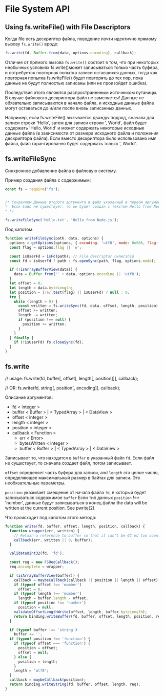 # File System API

## Using fs.writeFile() with File Descriptors
Когда file есть дескриптор файла, поведение почти идентично прямому вызову ```fs.write()``` вроде:

```js
fs.write(fd, Buffer.from(data, options.encoding), callback);
```

Отличие от прямого вызова ```fs.write()``` состоит в том, что при некоторых необычных условиях fs.write()может записываться только часть буфера, и потребуется повторная попытка записи оставшихся данных, тогда как повторная попытка fs.writeFile() будет повторять до тех пор, пока данные не будут полностью записаны (или не произойдет ошибка).

Последствия этого являются распространенным источником путаницы. В случае файлового дескриптора файл не заменяется! Данные не обязательно записываются в начало файла, и исходные данные файла могут оставаться до и/или после вновь записанных данных.

Например, если fs.writeFile() вызывается дважды подряд, сначала для записи строки 'Hello', затем для записи строки ', World', файл будет содержать 'Hello, World' и может содержать некоторые исходные данные файла (в зависимости от размера исходного файла и положения дескриптора файла). Если вместо дескриптора было использовано имя файла, файл гарантированно будет содержать только ', World'.


## fs.writeFileSync

Синхронное добавление файла в файловую систему.

Пример создания файла с содержимым:
```js
const fs = require('fs');


/* Сохраняем Данные второго аргумента в файл указанный в первом аргументе.
*  Если вайл не существует, то он будет создан с текстом Hello from Node.js
* */

fs.writeFileSync('Hello.txt', 'Hello from Node.js');
   ```

Под капотом:

```js
function writeFileSync(path, data, options) {
  options = getOptions(options, { encoding: 'utf8', mode: 0o666, flag: 'w' });
  const flag = options.flag || 'w';

  const isUserFd = isFd(path); // File descriptor ownership
  const fd = isUserFd ? path : fs.openSync(path, flag, options.mode);

  if (!isArrayBufferView(data)) {
    data = Buffer.from('' + data, options.encoding || 'utf8');
  }
  let offset = 0;
  let length = data.byteLength;
  let position = (/a/.test(flag) || isUserFd) ? null : 0;
  try {
    while (length > 0) {
      const written = fs.writeSync(fd, data, offset, length, position);
      offset += written;
      length -= written;
      if (position !== null) {
        position += written;
      }
    }
  } finally {
    if (!isUserFd) fs.closeSync(fd);
  }
}
```

## fs.write

// usage:
fs.write(fd, buffer[, offset[, length[, position]]], callback);

// OR:
fs.write(fd, string[, position[, encoding]], callback);

Описание аргументов:

- fd < integer >
- buffer < Buffer > | < TypedArray > | < DataView >
- offset < integer >
- length < integer >
- position < integer >
- callback < Function >
  - err < Error>
  - bytesWritten < integer >
  - buffer < Buffer > | < TypedArray > | < DataView >
  
Записывает то, что находится в ```buffer``` в указанный файл ```fd```. Если файл не существует, то сначала создает файл, потом записывает.

```offset``` определяет часть буфера для записи, and ```length``` это целое число, определяющее максимальный размер в байтах для записи. Это необязательные параметры.

```position``` указывает смещение от начала файла ```fd```, в который будет записываться содержимое ```buffer``` Если тип данных ```position``` !== 'number', данные будут записываться в конец файла the data will be written at the current position. See pwrite(2).

Что происходит под капотом этого метода:

```js
function write(fd, buffer, offset, length, position, callback) {
  function wrapper(err, written) {
    // Retain a reference to buffer so that it can't be GC'ed too soon.
    callback(err, written || 0, buffer);
  }

  validateUint32(fd, 'fd');

  const req = new FSReqCallback();
  req.oncomplete = wrapper;

  if (isArrayBufferView(buffer)) {
    callback = maybeCallback(callback || position || length || offset);
    if (typeof offset !== 'number')
      offset = 0;
    if (typeof length !== 'number')
      length = buffer.length - offset;
    if (typeof position !== 'number')
      position = null;
    validateOffsetLengthWrite(offset, length, buffer.byteLength);
    return binding.writeBuffer(fd, buffer, offset, length, position, req);
  }

  if (typeof buffer !== 'string')
    buffer += '';
  if (typeof position !== 'function') {
    if (typeof offset === 'function') {
      position = offset;
      offset = null;
    } else {
      position = length;
    }
    length = 'utf8';
  }
  callback = maybeCallback(position);
  return binding.writeString(fd, buffer, offset, length, req);
}
```